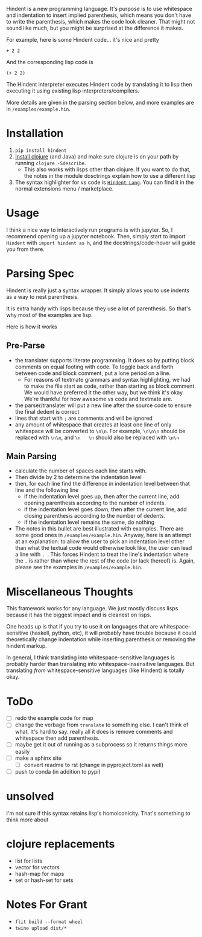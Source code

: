 Hindent is a new programming language.
It's purpose is to use
whitespace and indentation to insert implied
parenthesis, which means you don't have to write
the parenthesis, which makes the code look cleaner.
That might not sound like much, but you might
be surprised at the difference it makes.

For example, here
is some Hindent code... it's nice and pretty

```
+ 2 2
```

And the corresponding lisp code is

```
(+ 2 2)
```

The Hindent interpreter executes
Hindent code by translating
it to lisp then executing it using
existing lisp interpreters/compilers.

More details are given in the
parsing section below, and more examples
are in `/examples/example.hin`.

# Installation

1. `pip install hindent`
2. [Install clojure](https://clojure.org/guides/install_clojure#java)
   (and Java) and make sure clojure is on your path by running `clojure -Sdescribe`.
   - This also works with lisps other than clojure. If
     you want to do that, the
     notes in the module dosctrings explain how to use a different lisp
3. The syntax highlighter for vs code is
   [`Hindent Lang`](https://marketplace.visualstudio.com/items?itemName=GrantSmith.hindent-lang).  You can find
   it in the normal extensions menu / marketplace.

# Usage

I think a nice way to interactively run programs is with jupyter.
So, I recommend opening up a jupyter notebook. Then, simply start to
import ``Hindent`` with `import hindent as h`, and the docstrings/code-hover
will guide you from there.


# Parsing Spec

Hindent is really just a syntax wrapper.
It simply allows you to use indents as
a way to nest parenthesis. 

It is extra handy with lisps because
they use a lot of parenthesis. So that's why
most of the examples are lisp.

Here is how it works

## Pre-Parse

- the translater supports literate programming. It does so
  by putting block comments on equal footing with code. To
  toggle back and forth between code and block comment,
  put a lone period on a line.
  - For reasons of textmate grammars and syntax highlighting,
    we had to make the file start as code, rather than starting
    as block comment. We would have preferred it the other way,
    but we think it's okay.  We're thankful for how awesome vs
    code and textmate are.
- the parser/translater will put a new line after the source code
  to ensure the final dedent is correct
- lines that start with `;` are comments and will be ignored
- any amount of whitespace that creates at least one line
  of only whitespace will be converted to `\n\n`.
  For example, `\n\n\n` should be replaced
  with `\n\n`, and `\n   \n` should also be replaced with `\n\n`

## Main Parsing

- calculate the number of spaces each line starts with.
- Then divide by 2 to determine the indentation level
- then, for each line find the difference in indentation level
  between that line and the following line
  - if the indentation level goes up, then after the current line, add opening parenthesis
    according to the number of indents.
  - if the indentation level goes down, then after
    the current line, add closing parenthesis
    according to the number of dedents.
  - if the indentation level remains the same, do nothing
- The notes in this bullet are
  best illustrated with examples.  There
  are some good ones in `/examples/example.hin`.
  Anyway, here is an attempt at an explanation:
  to allow the user to pick an indentation level
  other than what the textual code would otherwise look like,
  the user can lead a line with `. `.  This forces
  Hindent to treat the line's indentation where the `.` is
  rather than where the rest of the code (or lack thereof) is.
  Again, please see the examples in `/examples/example.hin`.

# Miscellaneous Thoughts

This framework works for any language.  We just mostly
discuss lisps because it has the biggest impact and is
cleanest on lisps.

One heads up is that if you try to use it on languages that
are whitespace-sensitive (haskell, python, etc), it will probably
have trouble because it could theoretically change indentation
while inserting parenthesis or removing the hindent markup.

In general, I think translating into whitespace-sensitive
languages is probably harder than translating into whitespace-insensitive
languages.  But translating *from* whitespace-sensitive languages
(like Hindent) is totally okay.

# ToDo

- [ ] redo the example code for map
- [ ] change the verbage from `translate` to something else. I can't think
      of what. It's hard to say. really all it does is remove comments and whitespace
      then add parenthesis.
- [ ] maybe get it out of running as a subprocess so
      it returns things more easily
- [ ] make a sphinx site
  - [ ] convert readme to rst (change in pyproject.toml as well)
- [ ] push to conda (in addition to pypi)

# unsolved

I'm not sure if this syntax retains lisp's
homoiconicity. That's something to think more about

# clojure replacements

- list for lists
- vector for vectors
- hash-map for maps
- set or hash-set for sets

# Notes For Grant

- `flit build --format wheel`
- `twine upload dist/*`
